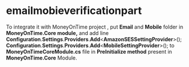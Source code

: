 # emailmobieverificationpart
To integrate it with MoneyOnTime project , put **Email** and **Mobile** folder in **MoneyOnTime.Core module,**
and add line 
       **Configuration**.**Settings**.**Providers**.**Add**<**AmazonSESSettingProvider**>();
       **Configuration**.**Settings**.**Providers**.**Add**<**MobileSettingProvider**>();
to **MoneyOnTimeCoreModule.cs** file in **PreInitialize method** present in **MoneyOnTime.Core** Module.
